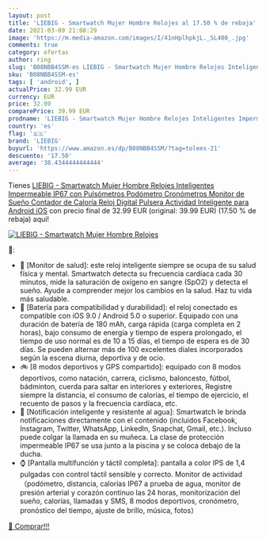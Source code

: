 ```yaml
---
layout: post
title: 'LIEBIG - Smartwatch Mujer Hombre Relojes al 17.50 % de rebaja'
date: 2021-03-09 21:08:29
image: 'https://m.media-amazon.com/images/I/41nHplhpkjL._SL400_.jpg'
comments: true
category: ofertas
author: ring
slug: 'B08NBB4SSM-es LIEBIG - Smartwatch Mujer Hombre Relojes Inteligentes...'
sku: 'B08NBB4SSM-es'
tags: [ 'android', ]
actualPrice: 32.99 EUR
currency: EUR
price: 32.99
comparePrice: 39.99 EUR
prodname: 'LIEBIG - Smartwatch Mujer Hombre Relojes Inteligentes Impermeable IP67 con Pulsómetros Podómetro Cronómetros Monitor de Sueño Contador de Caloría Reloj Digital Pulsera Actividad Inteligente para Android iOS'
country: 'es'
flag: '🇪🇸'
brand: 'LIEBIG'
buyurl: 'https://www.amazon.es/dp/B08NBB4SSM/?tag=tolees-21'
descuento: '17.50'
average: '38.4344444444444'
---
```


Tienes [LIEBIG - Smartwatch Mujer Hombre Relojes Inteligentes Impermeable IP67 con Pulsómetros Podómetro Cronómetros Monitor de Sueño Contador de Caloría Reloj Digital Pulsera Actividad Inteligente para Android iOS](https://www.amazon.es/dp/B08NBB4SSM/?tag=tolees-21) con precio final de  32.99 EUR (original: 39.99 EUR) (17.50 %  de rebaja) aqui!

[![LIEBIG - Smartwatch Mujer Hombre Relojes](https://m.media-amazon.com/images/I/41nHplhpkjL._SL400_.jpg)](https://www.amazon.es/dp/B08NBB4SSM/?tag=tolees-21)

🔎:

- 💓 [Monitor de salud]: este reloj inteligente siempre se ocupa de su salud física y mental. Smartwatch detecta su frecuencia cardíaca cada 30 minutos, mide la saturación de oxígeno en sangre (SpO2) y detecta el sueño. Ayude a comprender mejor los cambios en la salud. Haz tu vida más saludable.
- 🔋 [Batería para compatibilidad y durabilidad]: el reloj conectado es compatible con iOS 9.0 / Android 5.0 o superior. Equipado con una duración de batería de 180 mAh, carga rápida (carga completa en 2 horas), bajo consumo de energía y tiempo de espera prolongado, el tiempo de uso normal es de 10 a 15 días, el tiempo de espera es de 30 días. Se pueden alternar más de 100 excelentes diales incorporados según la escena diurna, deportiva y de ocio.
- 🚲 [8 modos deportivos y GPS compartido]: equipado con 8 modos deportivos, como natación, carrera, ciclismo, baloncesto, fútbol, ​​bádminton, cuerda para saltar en interiores y exteriores, Registre siempre la distancia, el consumo de calorías, el tiempo de ejercicio, el recuento de pasos y la frecuencia cardíaca, etc.
- 📲 [Notificación inteligente y resistente al agua]: Smartwatch le brinda notificaciones directamente con el contenido (incluidos Facebook, Instagram, Twitter, WhatsApp, LinkedIn, Snapchat, Gmail, etc.). Incluso puede colgar la llamada en su muñeca. La clase de protección impermeable IP67 se usa junto a la piscina y se coloca debajo de la ducha.
- ⌚ [Pantalla multifunción y táctil completa]: pantalla a color IPS de 1,4 pulgadas con control táctil sensible y correcto. Monitor de actividad （podómetro, distancia, calorías IP67 a prueba de agua, monitor de presión arterial y corazón continuo las 24 horas, monitorización del sueño, calorías, llamadas y SMS, 8 modos deportivos, cronómetro, pronóstico del tiempo, ajuste de brillo, música, fotos）

[🛒 Comprar!!!](https://www.amazon.es/dp/B08NBB4SSM/?tag=tolees-21)
